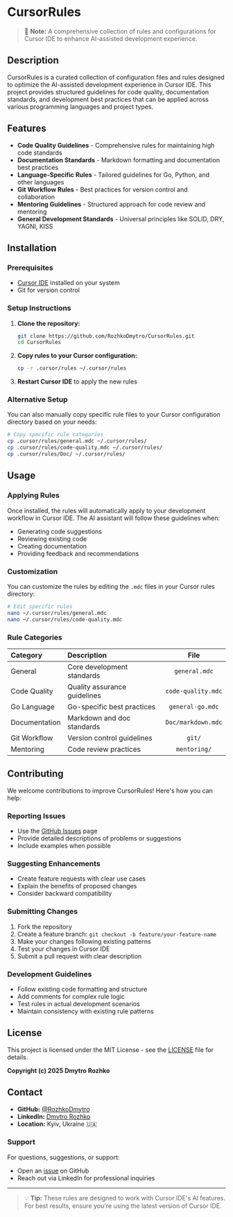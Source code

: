 # CursorRules

> 📝 **Note:** A comprehensive collection of rules and configurations for Cursor IDE to enhance AI-assisted development experience.

## Description

CursorRules is a curated collection of configuration files and rules designed to optimize the AI-assisted development experience in Cursor IDE. This project provides structured guidelines for code quality, documentation standards, and development best practices that can be applied across various programming languages and project types.

## Features

* **Code Quality Guidelines** - Comprehensive rules for maintaining high code standards
* **Documentation Standards** - Markdown formatting and documentation best practices
* **Language-Specific Rules** - Tailored guidelines for Go, Python, and other languages
* **Git Workflow Rules** - Best practices for version control and collaboration
* **Mentoring Guidelines** - Structured approach for code review and mentoring
* **General Development Standards** - Universal principles like SOLID, DRY, YAGNI, KISS

## Installation

### Prerequisites

* [Cursor IDE](https://cursor.sh/) installed on your system
* Git for version control

### Setup Instructions

1. **Clone the repository:**
   ```bash
   git clone https://github.com/RozhkoDmytro/CursorRules.git
   cd CursorRules
   ```

2. **Copy rules to your Cursor configuration:**
   ```bash
   cp -r .cursor/rules ~/.cursor/rules
   ```

3. **Restart Cursor IDE** to apply the new rules

### Alternative Setup

You can also manually copy specific rule files to your Cursor configuration directory based on your needs:

```bash
# Copy specific rule categories
cp .cursor/rules/general.mdc ~/.cursor/rules/
cp .cursor/rules/code-quality.mdc ~/.cursor/rules/
cp .cursor/rules/Doc/ ~/.cursor/rules/
```

## Usage

### Applying Rules

Once installed, the rules will automatically apply to your development workflow in Cursor IDE. The AI assistant will follow these guidelines when:

* Generating code suggestions
* Reviewing existing code
* Creating documentation
* Providing feedback and recommendations

### Customization

You can customize the rules by editing the `.mdc` files in your Cursor rules directory:

```bash
# Edit specific rules
nano ~/.cursor/rules/general.mdc
nano ~/.cursor/rules/code-quality.mdc
```

### Rule Categories

| Category | Description | File |
|:---|:---|:---:|
| General | Core development standards | `general.mdc` |
| Code Quality | Quality assurance guidelines | `code-quality.mdc` |
| Go Language | Go-specific best practices | `general-go.mdc` |
| Documentation | Markdown and doc standards | `Doc/markdown.mdc` |
| Git Workflow | Version control guidelines | `git/` |
| Mentoring | Code review practices | `mentoring/` |

## Contributing

We welcome contributions to improve CursorRules! Here's how you can help:

### Reporting Issues

* Use the [GitHub Issues](https://github.com/RozhkoDmytro/CursorRules/issues) page
* Provide detailed descriptions of problems or suggestions
* Include examples when possible

### Suggesting Enhancements

* Create feature requests with clear use cases
* Explain the benefits of proposed changes
* Consider backward compatibility

### Submitting Changes

1. Fork the repository
2. Create a feature branch: `git checkout -b feature/your-feature-name`
3. Make your changes following existing patterns
4. Test your changes in Cursor IDE
5. Submit a pull request with clear description

### Development Guidelines

* Follow existing code formatting and structure
* Add comments for complex rule logic
* Test rules in actual development scenarios
* Maintain consistency with existing rule patterns

## License

This project is licensed under the MIT License - see the [LICENSE](LICENSE) file for details.

**Copyright (c) 2025 Dmytro Rozhko**

## Contact

* **GitHub:** [@RozhkoDmytro](https://github.com/RozhkoDmytro)
* **LinkedIn:** [Dmytro Rozhko](https://linkedin.com/in/dmytro-rozhko)
* **Location:** Kyiv, Ukraine 🇺🇦

### Support

For questions, suggestions, or support:
* Open an [issue](https://github.com/RozhkoDmytro/CursorRules/issues) on GitHub
* Reach out via LinkedIn for professional inquiries

---

> 💡 **Tip:** These rules are designed to work with Cursor IDE's AI features. For best results, ensure you're using the latest version of Cursor IDE.

